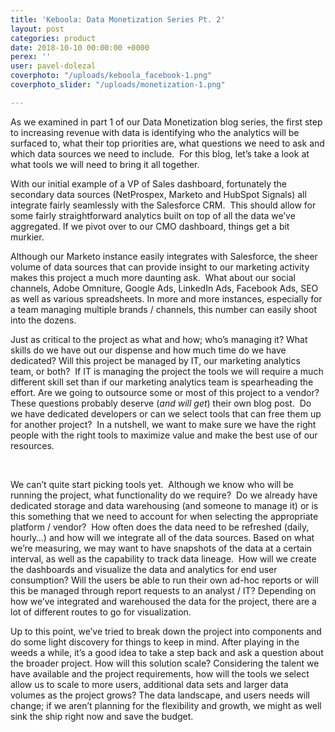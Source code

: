 ```yaml
---
title: 'Keboola: Data Monetization Series Pt. 2'
layout: post
categories: product
date: 2018-10-10 00:00:00 +0000
perex: ''
user: pavel-dolezal
coverphoto: "/uploads/keboola_facebook-1.png"
coverphoto_slider: "/uploads/monetization-1.png"

---
```

As we examined in part 1 of our Data Monetization blog series, the first step to increasing revenue with data is identifying who the analytics will be surfaced to, what their top priorities are, what questions we need to ask and which data sources we need to include.  For this blog, let’s take a look at what tools we will need to bring it all together.  

With our initial example of a VP of Sales dashboard, fortunately the secondary data sources (NetProspex, Marketo and HubSpot Signals) all integrate fairly seamlessly with the Salesforce CRM.  This should allow for some fairly straightforward analytics built on top of all the data we’ve aggregated.  If we pivot over to our CMO dashboard, things get a bit murkier.

Although our Marketo instance easily integrates with Salesforce, the sheer volume of data sources that can provide insight to our marketing activity makes this project a much more daunting ask.  What about our social channels, Adobe Omniture, Google Ads, LinkedIn Ads, Facebook Ads, SEO as well as various spreadsheets.  In more and more instances, especially for a team managing multiple brands / channels, this number can easily shoot into the dozens.

Just as critical to the project as what and how; who’s managing it? What skills do we have out our dispense and how much time do we have dedicated? Will this project be managed by IT, our marketing analytics team, or both?  If IT is managing the project the tools we will require a much different skill set than if our marketing analytics team is spearheading the effort.  Are we going to outsource some or most of this project to a vendor?  These questions probably deserve (_and will get_) their own blog post.  Do we have dedicated developers or can we select tools that can free them up for another project?  In a nutshell, we want to make sure we have the right people with the right tools to maximize value and make the best use of our resources.

                                                            

We can’t quite start picking tools yet.  Although we know who will be running the project, what functionality do we require?  Do we already have dedicated storage and data warehousing (and someone to manage it) or is this something that we need to account for when selecting the appropriate platform / vendor?  How often does the data need to be refreshed (daily, hourly…) and how will we integrate all of the data sources.  Based on what we’re measuring, we may want to have snapshots of the data at a certain interval, as well as the capability to track data lineage.  How will we create the dashboards and visualize the data and analytics for end user consumption?  Will the users be able to run their own ad-hoc reports or will this be managed through report requests to an analyst / IT?  Depending on how we’ve integrated and warehoused the data for the project, there are a lot of different routes to go for visualization.  

Up to this point, we’ve tried to break down the project into components and do some light discovery for things to keep in mind. After playing in the weeds a while, it’s a good idea to take a step back and ask a question about the broader project. How will this solution scale? Considering the talent we have available and the project requirements, how will the tools we select allow us to scale to more users, additional data sets and larger data volumes as the project grows? The data landscape, and users needs will change; if we aren’t planning for the flexibility and growth, we might as well sink the ship right now and save the budget.  
